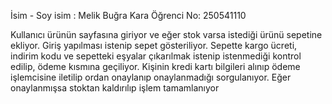 İsim - Soy isim : Melik Buğra Kara
Öğrenci No: 250541110

Kullanıcı ürünün sayfasına giriyor ve eğer stok varsa istediği ürünü sepetine ekliyor. Giriş yapılması istenip sepet gösteriliyor. Sepette kargo ücreti, indirim kodu ve sepetteki eşyalar çıkarılmak istenip istenmediği kontrol edilip, ödeme kısmına geçiliyor. Kişinin kredi kartı bilgileri alınıp ödeme işlemcisine iletilip ordan onaylanıp onaylanmadığı sorgulanıyor. Eğer onaylanmışsa stoktan kaldırılıp işlem tamamlanıyor
